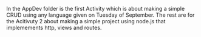 In the AppDev folder is the first Activity which is about making a simple CRUD using any language given on Tuesday of September.
The rest are for the Acitivuty 2 about making a simple project using node.js that implemements http, views and routes.
